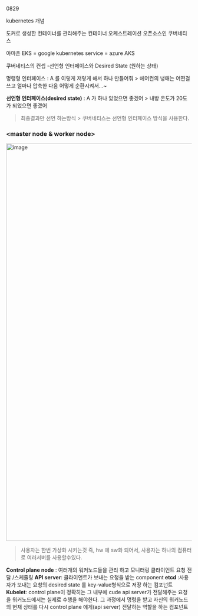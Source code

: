 0829

kubernetes 개념

도커로 생성한 컨테이너를 관리해주는 컨테이너 오케스트레이션 오픈소스인 쿠버네티스

아마존 EKS =  google kubernetes service = azure AKS 



쿠버네티스의 컨셉 -선언형 인터페이스와 Desired State (원하는 상태)

명령형 인터페이스 : A 를 이렇게 저렇게 해서 하나 만들어줘 > 에어컨의 냉매는 어떤걸 쓰고 얼마나 압축한 다음 어떻게 순환시켜서...~

**선언형 인터페이스(desired state)** : A 가 하나 있었으면 좋겠어 > 내방 온도가 20도가 되었으면 좋겠어

> 최종결과만 선언 하는방식 > 쿠버네티스는 선언형 인터페이스 방식을 사용한다.



### <master node & worker node>

<img width="1077" alt="image" src="https://user-images.githubusercontent.com/98302106/187228726-d016f26c-c972-40a5-b923-cdbce778afe6.png"> 

> 사용자는 한번 가상화 시키는것 즉, hw 에 sw화 되어서,  사용자는 하나의 컴퓨터로 여러서버를 사용할수있다.



**Control plane node** : 여러개의 워커노드들을 관리 하고 모니터링  클라이언트 요청 전달 /스케줄링 
**API server**:  클라이언트가 보내는 요청을 받는 component
**etcd** :사용자가 보내는 요청의 desired state 를  key-value형식으로 저장 하는 컴포넌트
**Kubelet**: control plane이 정확히는 그 내부에 cude api server가 전달해주는 요청을 워커노드에서는 실제로 수행을 해야한다. 그 과정에서 명령을 받고 자신의 워커노드의 현재 상태를 다시 control plane 에게(api server) 전달하는 역할을 하는 컴포넌트

